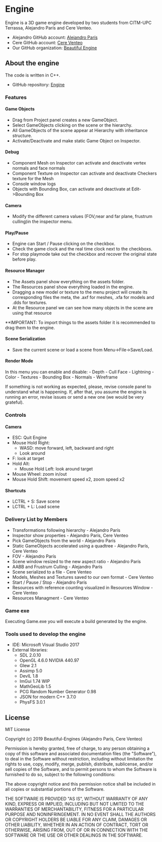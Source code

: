 # Engine

Engine is a 3D game engine developed by two students from CITM-UPC Terrassa, Alejandro París and Cere Venteo.

- Alejandro GitHub account: [Alejandro París](https://github.com/AlejandroParis)
- Cere GitHub account: [Cere Venteo](https://github.com/CereVenteo)
- Our GitHub organization: [Beautiful Engine](https://github.com/Beautiful-Engines)

## About the engine

The code is written in C++.

- GitHub repository: [Engine](https://github.com/Beautiful-Engines/Engine)

### Features

#### Game Objects
- Drag from Project panel creates a new GameObject.
- Select GameObjects clicking on the scene or the hierarchy.
- All GameObjects of the scene appear at Hierarchy with inheritance structure.
- Activate/Deactivate and make static Game Object on Inspector.

#### Debug
- Component Mesh on Inspector can activate and deactivate vertex normals and face normals
- Component Texture on Inspector can activate and deactivate Checkers texture for the Mesh
- Console window logs
- Objects with Bounding Box, can activate and deactivate at Edit->Bounding Box

#### Camera
- Modify the different camera values (FOV,near and far plane, frustrum culling)​​in the inspector menu.

#### Play/Pause
- Engine can Start / Pause clicking on the checkbox.
- Check the game clock and the real time clock next to the checkboxs.
- For stop playmode take out the checkbox and recover the original state before play.

#### Resource Manager
- The Assets panel show everything on the assets folder.
- The Resources panel show everything loaded in the engine.
- Dragging a new model or texture to the menu project will create its corresponding files the meta, the .axf for meshes, .xfa for models and .dds for textures.
- At the Resource panel we can see how many objects in the scene are using that resource

**IMPORTANT: To import things to the assets folder it is recommended to drag them to the engine.

#### Scene Serialization
- Save the current scene or load a scene from Menu->File->Save/Load.

#### Render Mode

In this menu you can enable and disable:
	- Depth
	- Cull Face
	- Lightning
	- Color
	- Textures
	- Bounding Box
	- Normals
	- Wireframe	
	
If something is not working as expected, please, revise console panel to understand what is happening.
If, after that, you assume the engine is running an error, revise issues or send a new one (we would be very grateful).

### Controls

#### Camera
- ESC: Quit Engine
- Mouse Hold Right:
	- WASD: move forward, left, backward and right
	- Look around
- F: look at target
- Hold Alt:
	- Mouse Hold Left: look around target
- Mouse Wheel: zoom in/out
- Mouse Hold Shift: movement speed x2, zoom speed x2

#### Shortcuts
- LCTRL + S: Save scene
- LCTRL + L: Load scene

### Delivery List by Members
- Transformations following hierarchy - Alejandro París
- Inspector show properties - Alejandro París, Cere Venteo
- Pick GameObjects from the world - Alejandro París
- Static GameObjects accelerated using a quadtree - Alejandro París, Cere Venteo
- FOV - Alejandro París
- Scene window resized to the new aspect ratio - Alejandro París
- AABB and Frustrum Culling - Alejandro París
- Scene serialized to a file - Cere Venteo
- Models, Meshes and Textures saved to our own format - Cere Venteo
- Start / Pause / Stop - Alejandro París
- Resources with reference counting visualized in Resources Window - Cere Venteo
- Resources Managment - Cere Venteo


### Game exe

Executing Game.exe you will execute a build generated by the engine. 

### Tools used to develop the engine

- IDE: Microsoft Visual Studio 2017
- External libraries: 
	- SDL 2.0.10
	- OpenGL 4.6.0 NVIDIA 440.97
	- Glew 2.1
	- Assimp 5.0
	- DevIL 1.8
	- ImGui 1.74 WIP
	- MathGeoLib 1.5
	- PCG Random Number Generator 0.98
	- JSON for modern C++ 3.7.0
	- PhysFS 3.0.1

## License

MIT License

Copyright (c) 2019 Beautiful-Engines (Alejandro París, Cere Venteo)

Permission is hereby granted, free of charge, to any person obtaining a copy
of this software and associated documentation files (the "Software"), to deal
in the Software without restriction, including without limitation the rights
to use, copy, modify, merge, publish, distribute, sublicense, and/or sell
copies of the Software, and to permit persons to whom the Software is
furnished to do so, subject to the following conditions:

The above copyright notice and this permission notice shall be included in all
copies or substantial portions of the Software.

THE SOFTWARE IS PROVIDED "AS IS", WITHOUT WARRANTY OF ANY KIND, EXPRESS OR
IMPLIED, INCLUDING BUT NOT LIMITED TO THE WARRANTIES OF MERCHANTABILITY,
FITNESS FOR A PARTICULAR PURPOSE AND NONINFRINGEMENT. IN NO EVENT SHALL THE
AUTHORS OR COPYRIGHT HOLDERS BE LIABLE FOR ANY CLAIM, DAMAGES OR OTHER
LIABILITY, WHETHER IN AN ACTION OF CONTRACT, TORT OR OTHERWISE, ARISING FROM,
OUT OF OR IN CONNECTION WITH THE SOFTWARE OR THE USE OR OTHER DEALINGS IN THE
SOFTWARE.

